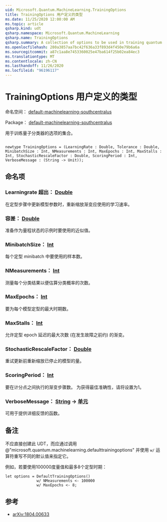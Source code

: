 ```yaml
---
uid: Microsoft.Quantum.MachineLearning.TrainingOptions
title: TrainingOptions 用户定义的类型
ms.date: 11/25/2020 12:00:00 AM
ms.topic: article
qsharp.kind: udt
qsharp.namespace: Microsoft.Quantum.MachineLearning
qsharp.name: TrainingOptions
qsharp.summary: A collection of options to be used in training quantum classifiers.
ms.openlocfilehash: 280a3857aa7bc42f636a33f893d4f450e79b6a6a
ms.sourcegitcommit: a87c1aa8e7453360025e47ba614f25b02ea84ec3
ms.translationtype: MT
ms.contentlocale: zh-CN
ms.lasthandoff: 11/26/2020
ms.locfileid: "96196117"
---
```

# <a name="trainingoptions-user-defined-type"></a>TrainingOptions 用户定义的类型

命名空间： [default-machinelearning-southcentralus](xref:Microsoft.Quantum.MachineLearning)

Package： [default-machinelearning-southcentralus](https://nuget.org/packages/Microsoft.Quantum.MachineLearning)


用于训练量子分类器的选项的集合。

```qsharp

newtype TrainingOptions = (LearningRate : Double, Tolerance : Double, MinibatchSize : Int, NMeasurements : Int, MaxEpochs : Int, MaxStalls : Int, StochasticRescaleFactor : Double, ScoringPeriod : Int, VerboseMessage : (String -> Unit));
```



## <a name="named-items"></a>命名项

### <a name="learningrate--double"></a>Learningrate 超出： [Double](xref:microsoft.quantum.lang-ref.double)

在定型步骤中更新模型参数时，重新缩放渐变应使用的学习速率。
### <a name="tolerance--double"></a>容差： [Double](xref:microsoft.quantum.lang-ref.double)

准备作为量程状态的示例时要使用的近似值。
### <a name="minibatchsize--int"></a>MinibatchSize： [Int](xref:microsoft.quantum.lang-ref.int)

每个定型 minibatch 中要使用的样本数。
### <a name="nmeasurements--int"></a>NMeasurements： [Int](xref:microsoft.quantum.lang-ref.int)

测量每个分类结果以便估算分类概率的次数。
### <a name="maxepochs--int"></a>MaxEpochs： [Int](xref:microsoft.quantum.lang-ref.int)

要为每个模型定型的最大时期数。
### <a name="maxstalls--int"></a>MaxStalls： [Int](xref:microsoft.quantum.lang-ref.int)

允许定型 epoch 延迟的最大次数 (在发生故障之前约) 的渐变。
### <a name="stochasticrescalefactor--double"></a>StochasticRescaleFactor： [Double](xref:microsoft.quantum.lang-ref.double)

重试更新前重新缩放已停止的模型的量。
### <a name="scoringperiod--int"></a>ScoringPeriod： [Int](xref:microsoft.quantum.lang-ref.int)

要在计分点之间执行的渐变步骤数。
为获得最佳准确性，请将设置为1。
### <a name="verbosemessage--string---unit"></a>VerboseMessage： [String](xref:microsoft.quantum.lang-ref.string) -> [单元](xref:microsoft.quantum.lang-ref.unit)

可用于提供详细反馈的函数。

## <a name="remarks"></a>备注

不应直接创建此 UDT，而应通过调用 @"microsoft.quantum.machinelearning.defaulttrainingoptions" 并使用 `w/` 运算符重写不同的默认值来指定它。

例如，若要使用100000度量值和最多8个定型时期：

```Q#
let options = DefaultTrainingOptions()
              w/ NMeasurements <- 100000
              w/ MaxEpochs <- 8;
```

## <a name="references"></a>参考

- [arXiv:1804.00633](https://arxiv.org/abs/1804.00633)